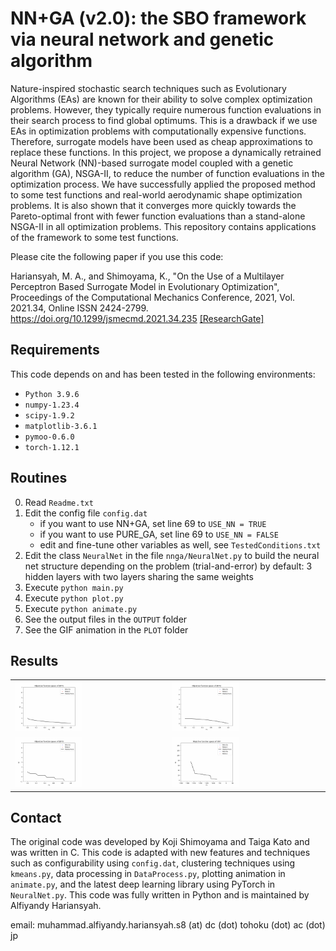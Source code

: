 # NN+GA (v2.0): the SBO framework via neural network and genetic algorithm 

Nature-inspired stochastic search techniques such as Evolutionary Algorithms (EAs) are known for their ability to solve complex optimization problems. However, they typically require numerous function evaluations in their search process to find global optimums. This is a drawback if we use EAs in optimization problems with computationally expensive functions. Therefore, surrogate models have been used as cheap approximations to replace these functions. In this project, we propose a dynamically retrained Neural Network (NN)-based surrogate model coupled with a genetic algorithm (GA), NSGA-II, to reduce the number of function evaluations in the optimization process. We have successfully applied the proposed method to some test functions and real-world aerodynamic shape optimization problems. It is also shown that it converges more quickly towards the Pareto-optimal front with fewer function evaluations than a stand-alone NSGA-II in all optimization problems. This repository contains applications of the framework to some test functions.

Please cite the following paper if you use this code:

Hariansyah, M. A., and Shimoyama, K., "On the Use of a Multilayer Perceptron Based Surrogate Model in Evolutionary Optimization", Proceedings of the Computational Mechanics Conference, 2021,
Vol. 2021.34, Online ISSN 2424-2799.
https://doi.org/10.1299/jsmecmd.2021.34.235
[[ResearchGate]](https://www.researchgate.net/publication/363653550_On_the_use_of_a_multilayer_perceptron_based_surrogate_model_in_evolutionary_optimization)


## Requirements

This code depends on and has been tested in the following environments:
- `Python 3.9.6`
- `numpy-1.23.4`
- `scipy-1.9.2`
- `matplotlib-3.6.1`
- `pymoo-0.6.0`
- `torch-1.12.1`

## Routines

0. Read `Readme.txt`
1. Edit the config file `config.dat`
      * if you want to use NN+GA, set line 69 to `USE_NN = TRUE`
      * if you want to use PURE_GA, set line 69 to `USE_NN = FALSE`
      * edit and fine-tune other variables as well, see `TestedConditions.txt`
2. Edit the class `NeuralNet` in the file `nnga/NeuralNet.py` to build
   the neural net structure depending on the problem (trial-and-error)
   by default: 3 hidden layers with two layers sharing the same weights
3. Execute `python main.py`
4. Execute `python plot.py`
5. Execute `python animate.py`
6. See the output files in the `OUTPUT` folder
7. See the GIF animation in the `PLOT` folder

## Results

<table>
	<tr>
		<td><img src="PLOT/ZDT1/zdt1_gif.gif" width="45%"></td>
		<td><img src="PLOT/ZDT2/zdt2_gif.gif" width="45%"/></td>
	</tr>
	<tr>
		<td><img src="PLOT/ZDT3/zdt3_gif.gif" width="45%"/></td>
		<td><img src="PLOT/OSY/osy_small_gif.gif" width="45%"/></td>
	</tr>
</table>

## Contact

The original code was developed by Koji Shimoyama and Taiga Kato and was written in C. This code is adapted with new features and techniques such as configurability using `config.dat`, clustering techniques using `kmeans.py`, data processing in `DataProcess.py`, plotting animation in `animate.py`, and the latest deep learning library using PyTorch in `NeuralNet.py`. This code was fully written in Python and is maintained by Alfiyandy Hariansyah.

email: muhammad.alfiyandy.hariansyah.s8 (at) dc (dot) tohoku (dot) ac (dot) jp
